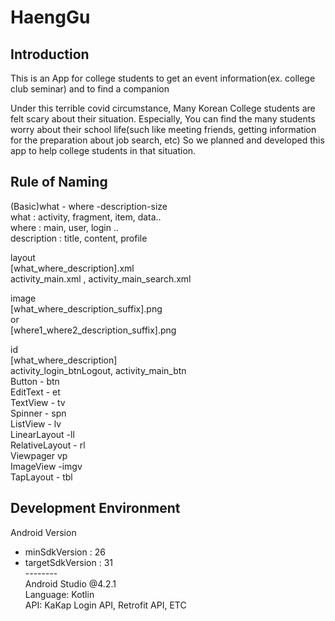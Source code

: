 # HaengGu

## Introduction

This is an App for  college students to get an event information(ex. college club seminar) and to find a companion

Under this terrible covid circumstance, Many Korean College students are felt scary about their situation. 
Especially, You can find the many students worry about their school life(such like meeting friends, getting information for the preparation about job search, etc)
So we planned and developed this app to help college students in that situation.

<!-- ## UI
1. Splash <br />
<img src = "" width="30%" height="70%"><br />-->
<!-- 2. Main <br/>
2-2. Search
4. Find Events
5. looking for a Companion
6. Chat
7. ChatList
8. Profile
9. MyPage --> 

## Rule of Naming
(Basic)what - where -description-size</br>
what : activity, fragment, item, data..</br>
where : main, user, login ..</br>
description : title, content, profile </br>

layout</br>
[what_where_description].xml</br>
 activity_main.xml , activity_main_search.xml</br>

image</br>
[what_where_description_suffix].png</br>
or</br>
[where1_where2_description_suffix].png</br>

id</br>
[what_where_description]</br>
activity_login_btnLogout, activity_main_btn</br>
Button - btn</br>
EditText - et</br>
TextView - tv</br>
Spinner - spn</br>
ListView - lv</br>
LinearLayout -ll</br>
RelativeLayout - rl</br>
Viewpager vp</br>
ImageView -imgv</br>
TapLayout - tbl</br>

## Development Environment

Android Version</br>
- minSdkVersion : 26</br>
- targetSdkVersion : 31</br>
--------</br>
Android Studio @4.2.1</br>
Language: Kotlin</br>
API: KaKap Login API, Retrofit API, ETC </br>
</br>
